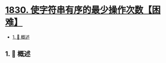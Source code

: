 # [1830. 使字符串有序的最少操作次数【困难】](https://github.com/tnotesjs/TNotes.leetcode/tree/main/notes/1830.%20%E4%BD%BF%E5%AD%97%E7%AC%A6%E4%B8%B2%E6%9C%89%E5%BA%8F%E7%9A%84%E6%9C%80%E5%B0%91%E6%93%8D%E4%BD%9C%E6%AC%A1%E6%95%B0%E3%80%90%E5%9B%B0%E9%9A%BE%E3%80%91)

<!-- region:toc -->

- [1. 📝 概述](#1--概述)

<!-- endregion:toc -->

## 1. 📝 概述
